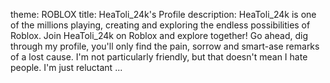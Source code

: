 theme: ROBLOX
title: HeaToli_24k's Profile
description: HeaToli_24k is one of the millions playing, creating and exploring the endless possibilities of Roblox. Join HeaToli_24k on Roblox and explore together! Go ahead, dig through my profile, you'll only find the pain, sorrow and smart-ase remarks of a lost cause. I'm not particularly friendly, but that doesn't mean I hate people. I'm just reluctant ...
